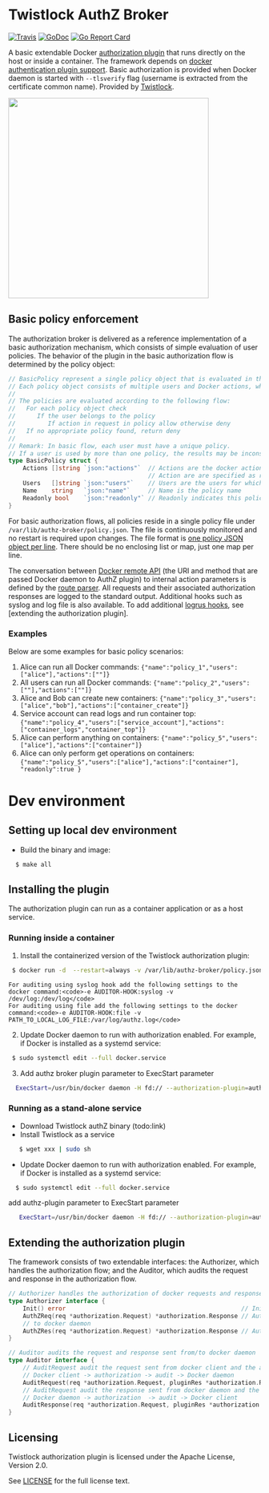 # Twistlock AuthZ Broker

[![Travis](https://travis-ci.org/twistlock/authz.svg)](https://travis-ci.org/twistlock/authz)
[![GoDoc](https://img.shields.io/badge/api-Godoc-blue.svg?style=flat-square)](https://godoc.org/github.com/twistlock/authz)
[![Go Report Card](https://goreportcard.com/badge/github.com/twistlock/authz)](https://goreportcard.com/report/github.com/twistlock/authz)


 
A basic extendable Docker [authorization plugin](https://docs.docker.com/engine/extend/plugins_authorization/) that runs directly on the host or inside a container. The framework depends on [docker authentication plugin support](https://github.com/docker/docker/pull/18514). Basic authorization is provided when Docker daemon is started with `--tlsverify` flag (username is extracted from the certificate common name).
Provided by [Twistlock](https://www.twistlock.com).

<img src="http://www.twistlock.com/wp-content/uploads/2017/11/Twistlock_Logo-Lockup_RGB.png" width="400">


## Basic policy enforcement 

The authorization broker is delivered as a reference implementation of a basic authorization mechanism, which consists of simple evaluation of user policies. The behavior of the plugin in the basic authorization flow is determined by the policy object:

```go
// BasicPolicy represent a single policy object that is evaluated in the authorization flow.
// Each policy object consists of multiple users and Docker actions, where each user belongs to a single policy.
//
// The policies are evaluated according to the following flow:
//   For each policy object check
//      If the user belongs to the policy
//         If action in request in policy allow otherwise deny
//   If no appropriate policy found, return deny
//
// Remark: In basic flow, each user must have a unique policy.
// If a user is used by more than one policy, the results may be inconsistent
type BasicPolicy struct {
	Actions []string `json:"actions"`  // Actions are the docker actions (mapped to authz terminology) that are allowed according to this policy
	                                   // Action are are specified as regular expressions
	Users   []string `json:"users"`    // Users are the users for which this policy apply to
	Name    string   `json:"name"`     // Name is the policy name
	Readonly bool    `json:"readonly"` // Readonly indicates this policy only allow get commands
}
```

For basic authorization flows, all policies reside in a single policy file under `/var/lib/authz-broker/policy.json`. The file  is continuously monitored and no restart is required upon changes.
The file format is [one policy JSON object per line](http://jsonlines.org/).  There should be no enclosing list or map, just one map per line.

The conversation between [Docker remote API](https://docs.docker.com/engine/reference/api/docker_remote_api_v1.21/) (the URI and method that are passed Docker daemon to AuthZ plugin) to internal action parameters is defined by the [route parser](https://github.com/twistlock/authz/blob/master/core/route_parser.go).
All requests and their associated authorization responses are logged to the standard output. Additional hooks such as syslog and log file is also available. To add additional [logrus hooks](https://github.com/Sirupsen/logrus#hooks), see [extending the authorization plugin].

### Examples

Below are some examples for basic policy scenarios:
 1. Alice can run all Docker commands:                     `{"name":"policy_1","users":["alice"],"actions":[""]}`
 2. All users can run all Docker commands:                    `{"name":"policy_2","users":[""],"actions":[""]}`
 3. Alice and Bob can create new containers:              `{"name":"policy_3","users":["alice","bob"],"actions":["container_create"]}`
 4. Service account can read logs and run container top:  `{"name":"policy_4","users":["service_account"],"actions":["container_logs","container_top"]}` 
 5. Alice can perform anything on containers: `{"name":"policy_5","users":["alice"],"actions":["container"]}` 
 6. Alice can only perform get operations on containers:  `{"name":"policy_5","users":["alice"],"actions":["container"], "readonly":true }` 

# Dev environment
  
## Setting up local dev environment
  * Build the binary and image:
```sh
  $ make all
```

## Installing the plugin

The authorization plugin can run as a container application or as a host service.

### Running inside a container 

 1. Install the containerized version of the Twistlock authorization plugin: 
```bash
 $ docker run -d  --restart=always -v /var/lib/authz-broker/policy.json:/var/lib/authz-broker/policy.json -v /run/docker/plugins/:/run/docker/plugins twistlock/authz-broker
```
    For auditing using syslog hook add the following settings to the docker command:<code>-e AUDITOR-HOOK:syslog -v /dev/log:/dev/log</code>
    For auditing using file add the following settings to the docker command:<code>-e AUDITOR-HOOK:file -v PATH_TO_LOCAL_LOG_FILE:/var/log/authz.log</code>

 2. Update Docker daemon to run with authorization enabled.
    For example, if Docker is installed as a systemd service:
```bash
 $ sudo systemctl edit --full docker.service 
```
 3. Add authz broker plugin parameter to ExecStart parameter
```bash
  ExecStart=/usr/bin/docker daemon -H fd:// --authorization-plugin=authz-broker
```
### Running as a stand-alone service

 *  Download Twistlock authZ binary (todo:link)
 *  Install Twistlock as a service 
```bash
   $ wget xxx | sudo sh
```
 * Update Docker daemon to run with authorization enabled.
     For example, if Docker is installed as a systemd service:
```bash
  $ sudo systemctl edit --full docker.service 
```
  add authz-plugin parameter to ExecStart parameter
```bash
   ExecStart=/usr/bin/docker daemon -H fd:// --authorization-plugin=authz-broker
```

## Extending the authorization plugin

The framework consists of two extendable interfaces: the Authorizer, 
which handles the authorization flow; and the Auditor, which audits the request and response in the authorization flow.

```go
// Authorizer handles the authorization of docker requests and responses
type Authorizer interface {
	Init() error                                                 // Init initialize the handler
	AuthZReq(req *authorization.Request) *authorization.Response // AuthZReq handles the request from docker client
	// to docker daemon
	AuthZRes(req *authorization.Request) *authorization.Response // AuthZRes handles the response from docker deamon to docker client
}
```

```go
// Auditor audits the request and response sent from/to docker daemon
type Auditor interface {
	// AuditRequest audit the request sent from docker client and the associated authorization response
	// Docker client -> authorization -> audit -> Docker daemon
	AuditRequest(req *authorization.Request, pluginRes *authorization.Response)
	// AuditRequest audit the response sent from docker daemon and the associated authorization response
	// Docker daemon -> authorization  -> audit -> Docker client
	AuditResponse(req *authorization.Request, pluginRes *authorization.Response)
}
```

## Licensing

Twistlock authorization plugin is licensed under the Apache License, Version 2.0.

See [LICENSE](https://github.com/twistlock/authz/blob/master/LICENSE) for the full license text.
